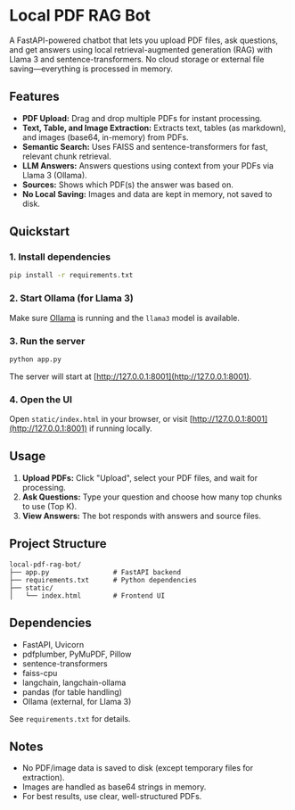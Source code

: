 # Local PDF RAG Bot

A FastAPI-powered chatbot that lets you upload PDF files, ask questions, and get answers using local retrieval-augmented generation (RAG) with Llama 3 and sentence-transformers. No cloud storage or external file saving—everything is processed in memory.

## Features

- **PDF Upload:** Drag and drop multiple PDFs for instant processing.
- **Text, Table, and Image Extraction:** Extracts text, tables (as markdown), and images (base64, in-memory) from PDFs.
- **Semantic Search:** Uses FAISS and sentence-transformers for fast, relevant chunk retrieval.
- **LLM Answers:** Answers questions using context from your PDFs via Llama 3 (Ollama).
- **Sources:** Shows which PDF(s) the answer was based on.
- **No Local Saving:** Images and data are kept in memory, not saved to disk.

## Quickstart

### 1. Install dependencies

```bash
pip install -r requirements.txt
```

### 2. Start Ollama (for Llama 3)

Make sure [Ollama](https://ollama.com/) is running and the `llama3` model is available.

### 3. Run the server

```bash
python app.py
```

The server will start at [http://127.0.0.1:8001](http://127.0.0.1:8001).

### 4. Open the UI

Open `static/index.html` in your browser, or visit [http://127.0.0.1:8001](http://127.0.0.1:8001) if running locally.

## Usage

1. **Upload PDFs:** Click "Upload", select your PDF files, and wait for processing.
2. **Ask Questions:** Type your question and choose how many top chunks to use (Top K).
3. **View Answers:** The bot responds with answers and source files.

## Project Structure

```
local-pdf-rag-bot/
├── app.py                # FastAPI backend
├── requirements.txt      # Python dependencies
├── static/
│   └── index.html        # Frontend UI
```

## Dependencies

- FastAPI, Uvicorn
- pdfplumber, PyMuPDF, Pillow
- sentence-transformers
- faiss-cpu
- langchain, langchain-ollama
- pandas (for table handling)
- Ollama (external, for Llama 3)

See `requirements.txt` for details.

## Notes

- No PDF/image data is saved to disk (except temporary files for extraction).
- Images are handled as base64 strings in memory.
- For best results, use clear, well-structured PDFs.
